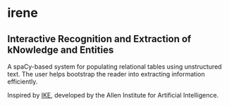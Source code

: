 # irene
## Interactive Recognition and Extraction of kNowledge and Entities

A spaCy-based system for populating relational tables using unstructured text. The user helps bootstrap the reader into extracting information efficiently.

Inspired by [IKE](https://github.com/allenai/ike), developed by the Allen Institute for Artificial Intelligence.